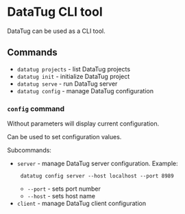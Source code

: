 # DataTug CLI tool

DataTug can be used as a CLI tool.

## Commands

- `datatug projects` - list DataTug projects
- `datatug init` - initialize DataTug project
- `datatug serve` - run DataTug server
- `datatug config` - manage DataTug configuration

### `config` command

Without parameters will display current configuration.

Can be used to set configuration values.

Subcommands:

- `server` - manage DataTug server configuration. Example:
   ```shell
    datatug config server --host localhost --port 8989
   ```
    - `--port` - sets port number
    - `--host` - sets host name
- `client` - manage DataTug client configuration